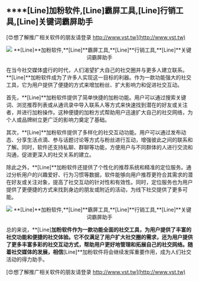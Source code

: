 ## ****[Line]**加粉软件,**[Line]**霸屏工具,**[Line]**行销工具,**[Line]**关键词霸屏助手**

[😍想了解推广相关软件的朋友请登录 http://www.vst.tw](http://www.vst.tw)

 <center><img src="https://vst.tw/MP4/tuiguang/png/5.png" alt="**[Line]**加粉软件,**[Line]**霸屏工具,**[Line]**行销工具,**[Line]**关键词霸屏助手"></center>

在当今社交媒体盛行的时代，人们渴望扩大自己的社交圈并与更多人建立联系。**[Line]**加粉软件成为了许多人实现这一目标的利器。作为一款功能强大的社交工具，它为用户提供了便捷的方式来增加粉丝、扩大影响力和促进社交互动。

首先，**[Line]**加粉软件提供了简单快捷的加粉功能。用户可以通过搜索关键词、浏览推荐列表或从通讯录中导入联系人等方式来快速找到潜在的好友或关注者，并进行加粉操作。这种便捷的加粉方式帮助用户迅速扩大自己的社交网络，为个人或品牌树立更广泛的影响力奠定了基础。

其次，**[Line]**加粉软件提供了多样化的社交互动功能。用户可以通过发布动态、分享生活点滴、参与话题讨论等方式与粉丝进行互动，增强彼此之间的联系和了解。同时，软件还支持私聊、群聊等功能，方便用户与不同群体的人进行交流和沟通，促进更深入的社交关系的建立。

除此之外，**[Line]**加粉软件还提供了个性化的推荐系统和精准的定位服务。通过分析用户的兴趣爱好、行为习惯等数据，软件能够向用户推荐更符合其需求的潜在好友或关注对象，提高了社交互动的针对性和有效性。同时，定位服务也为用户提供了更便捷的方式来找到身边的朋友或附近的活动，为线下社交提供了更多可能。

 <center><img src="https://vst.tw/MP4/tuiguang/png/1.png" alt="**[Line]**加粉软件,**[Line]**霸屏工具,**[Line]**行销工具,**[Line]**关键词霸屏助手"></center>

总的来说，**[Line]**加粉软件作为一款功能全面的社交工具，为用户提供了丰富的社交功能和便捷的社交体验。它不仅满足了用户扩大社交圈的需求，还为用户提供了更多丰富多彩的社交互动方式，帮助用户更好地管理和拓展自己的社交网络。随着社交媒体的发展，相信**[Line]**加粉软件将会继续发挥重要作用，成为人们社交活动的得力助手。

[😍想了解推广相关软件的朋友请登录 http://www.vst.tw](http://www.vst.tw)



